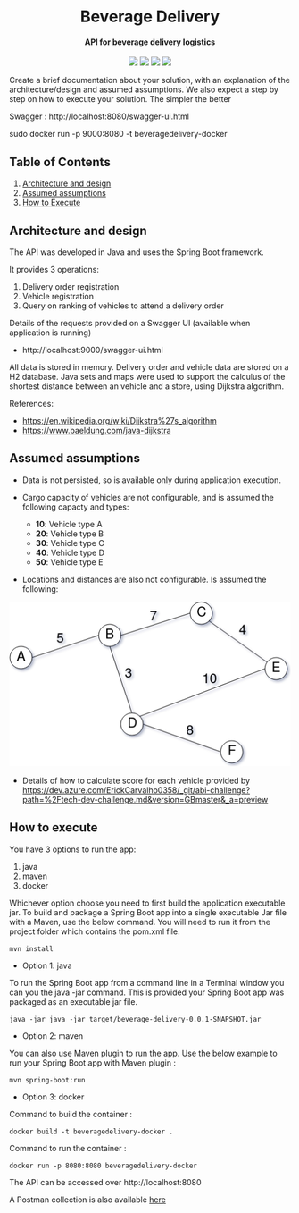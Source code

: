 <h1 align="center">
  <br>
  Beverage Delivery
  <br>
</h1>

<h4 align="center">API for beverage delivery logistics</h4>

<p align="center">
    <a alt="Java">
        <img src="https://img.shields.io/badge/Java-v1.8-orange.svg" />
    </a>
    <a alt="Spring Boot">
        <img src="https://img.shields.io/badge/Spring%20Boot-v2.2.5-brightgreen.svg" />
    </a>
    <a alt="Maven">
        <img src="https://img.shields.io/badge/Maven-v3.6-blue.svg" />
    </a>
    <a alt="Docker">
        <img src="https://img.shields.io/badge/Docker-v19-yellowgreen.svg" />
    </a>
</p>

Create a brief documentation about your solution, with an explanation of the architecture/design and assumed assumptions. We also expect a step by step on how to execute your solution. The simpler the better

Swagger : http://localhost:8080/swagger-ui.html

sudo docker run -p 9000:8080 -t beveragedelivery-docker

## Table of Contents ##
1. [Architecture and design](#architecture-and-design)
2. [Assumed assumptions](#assumed-assumptions)
3. [How to Execute](#how-to-execute)


## Architecture and design ##

The API was developed in Java and uses the Spring Boot framework.

It provides 3 operations:
1. Delivery order registration
2. Vehicle registration
3. Query on ranking of vehicles to attend a delivery order

Details of the requests provided on a Swagger UI (available when application is running)
* http://localhost:9000/swagger-ui.html

All data is stored in memory. Delivery order and vehicle data are stored on a H2 database.
Java sets and maps were used to support the calculus of the shortest distance between an vehicle and a store, using Dijkstra algorithm.

References:
* https://en.wikipedia.org/wiki/Dijkstra%27s_algorithm
* https://www.baeldung.com/java-dijkstra

## Assumed assumptions ##

* Data is not persisted, so is available only during application execution.

* Cargo capacity of vehicles are not configurable, and is assumed the following capacty and types:
  * **10**: Vehicle type A
  * **20**: Vehicle type B
  * **30**: Vehicle type C
  * **40**: Vehicle type D
  * **50**: Vehicle type E

* Locations and distances are also not configurable. Is assumed the following:

![](./graph.png)

* Details of how to calculate score for each vehicle provided by https://dev.azure.com/ErickCarvalho0358/_git/abi-challenge?path=%2Ftech-dev-challenge.md&version=GBmaster&_a=preview

## How to execute ##

You have 3 options to run the app:
1. java
2. maven
2. docker

Whichever option choose you need to first build the application executable jar. To build and package a Spring Boot app into a single executable Jar file with a Maven, use the below command. You will need to run it from the project folder which contains the pom.xml file.
```
mvn install
```

- Option 1: java

To run the Spring Boot app from a command line in a Terminal window you can you the java -jar command. This is provided your Spring Boot app was packaged as an executable jar file.

```
java -jar java -jar target/beverage-delivery-0.0.1-SNAPSHOT.jar
```

- Option 2: maven

You can also use Maven plugin to run the app. Use the below example to run your Spring Boot app with Maven plugin :

```
mvn spring-boot:run
```

- Option 3: docker

Command to build the container :

```
docker build -t beveragedelivery-docker .
```

Command to run the container :

```
docker run -p 8080:8080 beveragedelivery-docker
```

The API can be accessed over http://localhost:8080

A Postman collection is also available [here](./beverage-delivery.postman_collection.json)
                        
